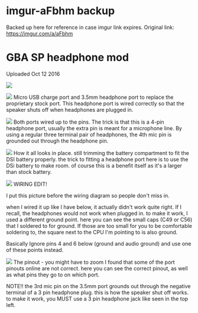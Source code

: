 # imgur-aFbhm backup
Backed up here for reference in case imgur link expires. Original link: https://imgur.com/a/aFbhm

# GBA SP headphone mod
Uploaded Oct 12 2016

![](1%20-%20JcI5gWH.jpg)

![](2%20-%20L78Nyam.jpg)
Micro USB charge port and 3.5mm headphone port to replace the proprietary stock port. This headphone port is wired correctly so that the speaker shuts off when headphones are plugged in.

![](3%20-%20g3LxELs%20-%20Both%20ports%20wired%20up%20to%20the%20pins..jpg)
Both ports wired up to the pins.
The trick is that this is a 4-pin headphone port, usually the extra pin is meant for a microphone line. By using a regular three terminal pair of headphones, the 4th mic pin is grounded out through the headphone pin.

![](4%20-%20ZN7ULU5%20-%20How%20it%20all%20looks%20in%20place..jpg)
How it all looks in place.
still trimming the battery compartment to fit the DSI battery properly. the trick to fitting a headphone port here is to use the DSi battery to make room. of course this is a benefit itself as it's a larger than stock battery.

![](5%20-%20yKEloLb.jpg)
WIRING EDIT!

 I put this picture before the wiring diagram so people don't miss in. 

when I wired it up like I have below, it actually didn't work quite right. If I recall, the headphones would not work when plugged in. to make it work, I used a different ground point. here you can see the small caps (C49 or C56) that I soldered to for ground. If those are too small for you to be comfortable soldering to, the square next to the CPU I'm pointing to is also ground.

Basically Ignore pins 4 and 6 below (ground and audio ground) and use one of these points instead.

![](6%20-%20l3mXSo5%20-%20The%20pinout%20-%20you%20might%20have%20to%20zoom.jpg)
The pinout - you might have to zoom
I found that some of the port pinouts online are not correct. here you can see the correct pinout, as well as what pins they go to on which port.

NOTE!! the 3rd mic pin on the 3.5mm port grounds out through the negative terminal of a 3 pin headphone plug. this is how the speaker shut off works. to make it work, you MUST use a 3 pin headphone jack like seen in the top left.